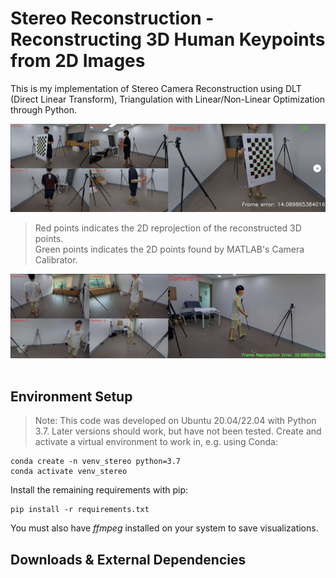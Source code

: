 # Stereo Reconstruction - Reconstructing 3D Human Keypoints from 2D Images
This is my implementation of Stereo Camera Reconstruction using DLT (Direct Linear Transform), Triangulation with Linear/Non-Linear Optimization through Python.  

![Stereo Reconstruction Final Results](git_images/checkerboard_result.png)<br/>
> Red points indicates the 2D reprojection of the reconstructed 3D points. <br/>
> Green points indicates the 2D points found by MATLAB's Camera Calibrator.<br/> 

![Stereo Reconstruction Final Results](git_images/openpose_result.png)<br/><br/> 

## Environment Setup
> Note: This code was developed on Ubuntu 20.04/22.04 with Python 3.7. Later versions should work, but have not been tested.
Create and activate a virtual environment to work in, e.g. using Conda:

```
conda create -n venv_stereo python=3.7
conda activate venv_stereo
```
Install the remaining requirements with pip:
```
pip install -r requirements.txt
```

You must also have _ffmpeg_ installed on your system to save visualizations.

## Downloads & External Dependencies

